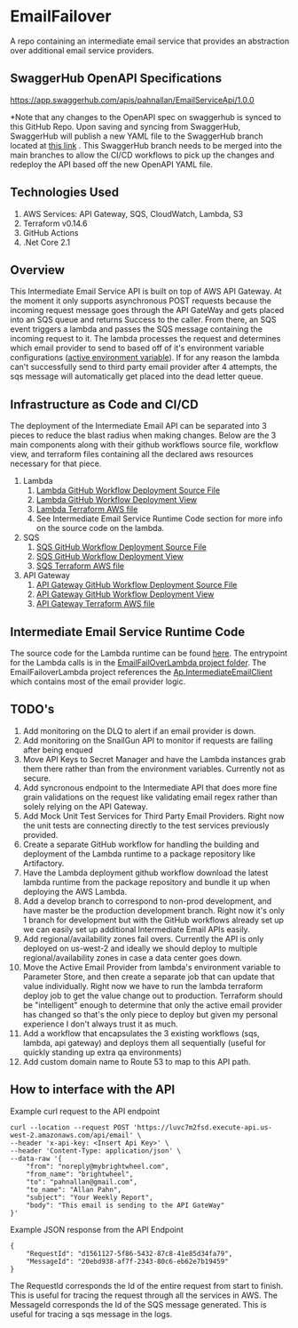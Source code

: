 # EmailFailover
A repo containing an intermediate email service that provides an abstraction over additional email service providers.

## SwaggerHub OpenAPI Specifications

https://app.swaggerhub.com/apis/pahnallan/EmailServiceApi/1.0.0

*Note that any changes to the OpenAPI spec on swaggerhub is synced to this GitHub Repo. Upon saving and syncing from SwaggerHub, SwaggerHub will publish a new YAML file to the SwaggerHub branch located at [this link](https://github.com/pahnallan/EmailFailoverAPI/blob/master/infrastructure/deploy/api_gateway/swagger.yaml) . This SwaggerHub branch needs to be merged into the main branches to allow the CI/CD workflows to pick up the changes and redeploy the API based off the new OpenAPI YAML file.

## Technologies Used

1. AWS Services: API Gateway, SQS, CloudWatch, Lambda, S3
2. Terraform v0.14.6
3. GitHub Actions
4. .Net Core 2.1


## Overview

This Intermediate Email Service API is built on top of AWS API Gateway. At the moment it only supports asynchronous POST requests because the incoming request message goes through the API GateWay and gets placed into an SQS queue and returns Success to the caller. From there, an SQS event triggers a lambda and passes the SQS message containing the incoming request to it. The lambda processes the request and determines which email provider to send to based off of it's environment variable configurations ([active environment variable](https://github.com/pahnallan/EmailFailoverAPI/blob/master/infrastructure/deploy/lambda/main.tf#L156)). If for any reason the lambda can't successfully send to third party email provider after 4 attempts, the sqs message will automatically get placed into the dead letter queue.

## Infrastructure as Code and CI/CD

The deployment of the Intermediate Email API can be separated into 3 pieces to reduce the blast radius when making changes. Below are the 3 main components along with their github workflows source file, workflow view, and terraform files containing all the declared aws resources necessary for that piece.
1. Lambda 
    1. [Lambda GitHub Workflow Deployment Source File](https://github.com/pahnallan/EmailFailoverAPI/blob/master/.github/workflows/deploy_lambda.yaml)
    2. [Lambda GitHub Workflow Deployment View](https://github.com/pahnallan/EmailFailoverAPI/actions/workflows/deploy_lambda.yaml)
    3. [Lambda Terraform AWS file](https://github.com/pahnallan/EmailFailoverAPI/blob/master/infrastructure/deploy/lambda/main.tf)
    4. See Intermediate Email Service Runtime Code section for more info on the source code on the lambda.
2. SQS 
    1. [SQS GitHub Workflow Deployment Source File](https://github.com/pahnallan/EmailFailoverAPI/blob/master/.github/workflows/deploy_sqs.yaml)
    2. [SQS GitHub Workflow Deployment View](https://github.com/pahnallan/EmailFailoverAPI/actions/workflows/deploy_sqs.yaml)
    3. [SQS Terraform AWS file](https://github.com/pahnallan/EmailFailoverAPI/blob/master/infrastructure/deploy/sqs/main.tf)
4. API Gateway 
    1. [API Gateway GitHub Workflow Deployment Source File](https://github.com/pahnallan/EmailFailoverAPI/blob/master/.github/workflows/deploy_api_gateway.yaml)
    2. [API Gateway GitHub Workflow Deployment View](https://github.com/pahnallan/EmailFailoverAPI/actions/workflows/deploy_api_gateway.yaml)
    3. [API Gateway Terraform AWS file](https://github.com/pahnallan/EmailFailoverAPI/blob/master/infrastructure/deploy/api_gateway/main.tf)



## Intermediate Email Service Runtime Code

The source code for the Lambda runtime can be found [here](https://github.com/pahnallan/EmailFailoverAPI/tree/master/source/EmailFailOverLambda). The entrypoint for the Lambda calls is in the [EmailFailOverLambda project folder](https://github.com/pahnallan/EmailFailoverAPI/tree/master/source/EmailFailOverLambda/EmailFailOverLambda). The EmailFailoverLambda project references the [Ap.IntermediateEmailClient](https://github.com/pahnallan/EmailFailoverAPI/tree/master/source/EmailFailOverLambda/Ap.IntermediateEmailClient) which contains most of the email provider logic. 

## TODO's

1. Add monitoring on the DLQ to alert if an email provider is down.
2. Add monitoring on the SnailGun API to monitor if requests are failing after being enqued
3. Move API Keys to Secret Manager and have the Lambda instances grab them there rather than from the environment variables. Currently not as secure.
4. Add syncronous endpoint to the Intermediate API that does more fine grain validations on the request like validating email regex rather than solely relying on the API Gateway.
5. Add Mock Unit Test Services for Third Party Email Providers. Right now the unit tests are connecting directly to the test services previously provided.
6. Create a separate GitHub workflow for handling the building and deployment of the Lambda runtime to a package repository like Artifactory.
7. Have the Lambda deployment github workflow download the latest lambda runtime from the package repository and bundle it up when deploying the AWS Lambda. 
8. Add a develop branch to correspond to non-prod development, and have master be the production development branch. Right now it's only 1 branch for development but with the GitHub workflows already set up we can easily set up additional Intermediate Email APIs easily.
9. Add regional/availability zones fail overs. Currently the API is only deployed on us-west-2 and ideally we should deploy to multiple regional/availability zones in case a data center goes down. 
10. Move the Active Email Provider from lambda's environment variable to Parameter Store, and then create a separate job that can update that value individually. Right now we have to run the lambda terraform deploy job to get the value change out to production. Terraform should be "intelligent" enough to determine that only the active email provider has changed so that's the only piece to deploy but given my personal experience I don't always trust it as much.
11. Add a workflow that encapsulates the 3 existing workflows (sqs, lambda, api gateway) and deploys them all sequentially (useful for quickly standing up extra qa environments)
12. Add custom domain name to Route 53 to map to this API path.

## How to interface with the API 
Example curl request to the API endpoint
```
curl --location --request POST 'https://luvc7m2fsd.execute-api.us-west-2.amazonaws.com/api/email' \
--header 'x-api-key: <Insert Api Key>' \
--header 'Content-Type: application/json' \
--data-raw '{
    "from": "noreply@mybrightwheel.com",
    "from_name": "brightwheel",
    "to": "pahnallan@gmail.com",
    "to_name": "Allan Pahn",
    "subject": "Your Weekly Report",
    "body": "This email is sending to the API GateWay"
}'
```


Example JSON response from the API Endpoint
```
{
    "RequestId": "d1561127-5f86-5432-87c8-41e85d34fa79",
    "MessageId": "20ebd938-af7f-2343-80c6-eb62e7b19459"
}
```

The RequestId corresponds the Id of the entire request from start to finish. This is useful for tracing the request through all the services in AWS. 
The MessageId corresponds the Id of the SQS message generated. This is useful for tracing a sqs message in the logs. 

